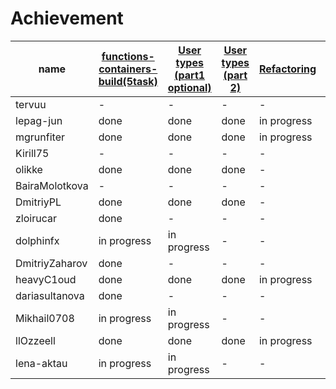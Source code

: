 # Achievement
| name | [functions-containers-build(5task)](https://github.com/claorisel/2-functions-containers-build/blob/master/Practice.md) | [User types (part1 optional)](https://github.com/claorisel/3-user-types/blob/master/User%20types%20Practice.md) | [User types (part 2)](https://github.com/claorisel/3-user-types/blob/master/User%20types%20Practice.md) | [Refactoring](https://github.com/claorisel/3-user-types/blob/master/Refactoring.md)| [Overload](https://github.com/claorisel/7-overload) | [Templates](https://github.com/claorisel/10-templates) | [Exceptions](https://github.com/claorisel/9-exceptions) |
| ------ | ------ | ------ | ------ | ------ | ------ | ------ | ------ |
| tervuu | - | - | - | - | - | - | - |
| lepag-jun | done | done | done | in progress | done | - | - |
| mgrunfiter | done | done | done | in progress | done | - | - |
| Kirill75 |- | - | - | - | - | - | - |
| olikke  | done | done | done | - | done | - | - |
| BairaMolotkova |- | - | - | - | - | - | - |
| DmitriyPL | done | done | done | - | done | - | - |
| zloirucar | done | - | - | - |- | - | - |
| dolphinfx | in progress | in progress | - | - |- | - | - |
| DmitriyZaharov | done | - | - | - |- | - | - |
| heavyC1oud | done | done | done | in progress |- | - | - |
| dariasultanova | done | - | - | - |- | - | - |
| Mikhail0708| in progress | in progress | - | - |- | - | - |
| llOzzeell | done | done | done | in progress | done | - | - |
|lena-aktau | in progress | in progress | - | - | - | - | - |
